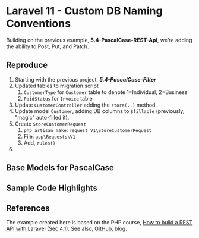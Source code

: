 # Laravel 11 - Custom DB Naming Conventions

Building on the previous example, **5.4-PascalCase-REST-Api**, we're adding the ability to Post, Put, and Patch.

## Reproduce

1. Starting with the previous project, _**5.4-PascalCase-Filter**_
2. Updated tables to migration script
   1. `CustomerType` for `Customer` table to denote 1=Individual, 2=Business
   2. `PaidStatus` for `Invoice` table
3. Update `CustomerController` adding the `store(..)` method.
4. Update model `Customer`, adding DB columns to `$fillable` (previously, "magic" auto-filled it).
5. Create `StoreCustomerRequest`
   1. `php artisan make:request V1\StoreCustomerRequest`
   2. File: `app\Requests\V1`
   3. Add, `rules()`
6.

## Base Models for PascalCase

## Sample Code Highlights

## References

The example created here is based on the PHP course, [How to build a REST API with Laravel (Sec 4.1)](https://youtu.be/YGqCZjdgJJk?t=3940). See also, [GitHub](https://github.com/tutsplus/build-a-restful-api-with-laravel-2022), [blog](https://code.tutsplus.com/how-to-build-a-rest-api-with-laravel-php-full-course--cms-93786t).
